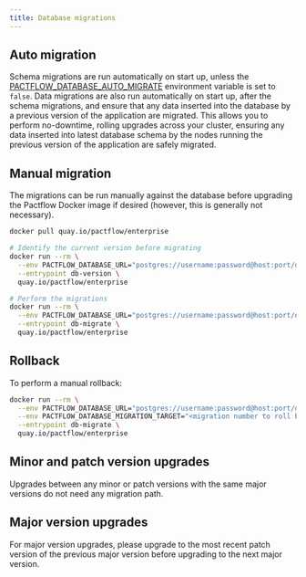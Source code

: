 ```yaml
---
title: Database migrations
---
```


## Auto migration

Schema migrations are run automatically on start up, unless the [PACTFLOW_DATABASE_AUTO_MIGRATE](../environment-variables#pactflow_database_auto_migrate) environment variable is set to `false`. Data migrations are also run automatically on start up, after the schema migrations, and ensure that any data inserted into the database by a previous version of the application are migrated. This allows you to perform no-downtime, rolling upgrades across your cluster, ensuring any data inserted into latest database schema by the nodes running the previous version of the application are safely migrated.

## Manual migration

The migrations can be run manually against the database before upgrading the Pactflow Docker image if desired (however, this is generally not necessary).

```sh
docker pull quay.io/pactflow/enterprise

# Identify the current version before migrating
docker run --rm \
  --env PACTFLOW_DATABASE_URL="postgres://username:password@host:port/database" \
  --entrypoint db-version \
  quay.io/pactflow/enterprise

# Perform the migrations
docker run --rm \
  --env PACTFLOW_DATABASE_URL="postgres://username:password@host:port/database" \
  --entrypoint db-migrate \
  quay.io/pactflow/enterprise
```

## Rollback

To perform a manual rollback:

```sh
docker run --rm \
  --env PACTFLOW_DATABASE_URL="postgres://username:password@host:port/database" \
  --env PACTFLOW_DATABASE_MIGRATION_TARGET="<migration number to roll back to>" \
  --entrypoint db-migrate \
  quay.io/pactflow/enterprise
```

## Minor and patch version upgrades

Upgrades between any minor or patch versions with the same major versions do not need any migration path.

## Major version upgrades

For major version upgrades, please upgrade to the most recent patch version of the previous major version before upgrading to the next major version.

